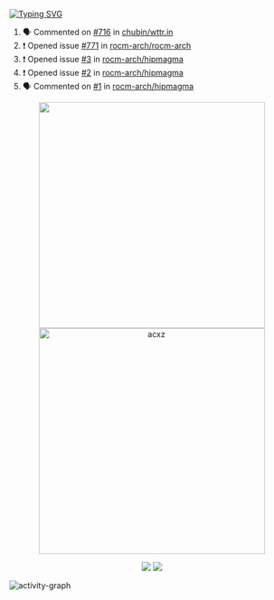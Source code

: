 [![Typing SVG](https://readme-typing-svg.herokuapp.com?size=16&color=AFFFA3&multiline=true&height=75&lines=contributing+to+robotics%2Faerospace%2Fml%2Fgpu+software;packaging+it+for+archlinux;ricer)](https://git.io/typing-svg)

<!--START_SECTION:activity-->
1. 🗣 Commented on [#716](https://github.com/chubin/wttr.in/issues/716) in [chubin/wttr.in](https://github.com/chubin/wttr.in)
2. ❗️ Opened issue [#771](https://github.com/rocm-arch/rocm-arch/issues/771) in [rocm-arch/rocm-arch](https://github.com/rocm-arch/rocm-arch)
3. ❗️ Opened issue [#3](https://github.com/rocm-arch/hipmagma/issues/3) in [rocm-arch/hipmagma](https://github.com/rocm-arch/hipmagma)
4. ❗️ Opened issue [#2](https://github.com/rocm-arch/hipmagma/issues/2) in [rocm-arch/hipmagma](https://github.com/rocm-arch/hipmagma)
5. 🗣 Commented on [#1](https://github.com/rocm-arch/hipmagma/issues/1) in [rocm-arch/hipmagma](https://github.com/rocm-arch/hipmagma)
<!--END_SECTION:activity-->

<p align="center">
  <img width="400em" src=https://github-readme-stats.vercel.app/api?username=acxz&include_all_commits=true&show_icons=true />
  <img width="400em" src="https://github-readme-streak-stats.herokuapp.com/?user=acxz&" alt="acxz" />
</p>

<p align="center">
  <img src=https://github-readme-stats.vercel.app/api/top-langs/?username=acxz&layout=compact />
  <img src=https://github-profile-trophy.vercel.app/?username=acxz&row=2&column=4 />
</p>

![activity-graph](https://activity-graph.herokuapp.com/graph?username=acxz&theme=aqua)
